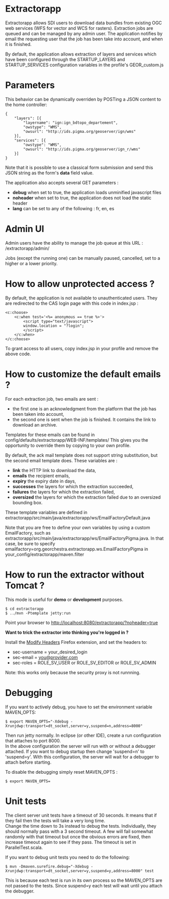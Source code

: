 Extractorapp
============

Extractorapp allows SDI users to download data bundles from existing OGC web services (WFS for vector and WCS for rasters).
Extraction jobs are queued and can be managed by any admin user. 
The application notifies by email the requesting user that the job has been take into account, and when it is finished.

By default, the application allows extraction of layers and services which have been configured through the STARTUP_LAYERS and STARTUP_SERVICES configuration variables in the profile's GEOR_custom.js


Parameters
==========

This behavior can be dynamically overriden by POSTing a JSON content to the home controller:

    {
	    "layers": [{
	        "layername": "ign:ign_bdtopo_departement",
	        "owstype": "WMS",
	        "owsurl": "http://ids.pigma.org/geoserver/ign/wms"
	    }],
        "services": [{
            "owstype": "WMS",
	        "owsurl": "http://ids.pigma.org/geoserver/ign_r/wms"
        }]
	}
    
Note that it is possible to use a classical form submission and send this JSON string as the form's **data** field value.

The application also accepts several GET parameters :
 * **debug** when set to true, the application loads unminified javascript files
 * **noheader** when set to true, the application does not load the static header
 * **lang** can be set to any of the following : fr, en, es


Admin UI
========

Admin users have the ability to manage the job queue at this URL : /extractorapp/admin/

Jobs (except the running one) can be manually paused, cancelled, set to a higher or a lower priority.


How to allow unprotected access ?
=================================

By default, the application is not available to unauthenticated users. They are redirected to the CAS login page with this code in index.jsp :

    <c:choose>
        <c:when test='<%= anonymous == true %>'>
            <script type="text/javascript">
            window.location = "?login";
            </script>
        </c:when>
    </c:choose>
    
To grant access to all users, copy index.jsp in your profile and remove the above code. 


How to customize the default emails ?
=====================================

For each extraction job, two emails are sent :
 * the first one is an acknowledgment from the platform that the job has been taken into account,
 * the second one is sent when the job is finished. It contains the link to download an archive.

Templates for these emails can be found in config/defaults/extractorapp/WEB-INF/templates/
This gives you the opportunity to override them by copying to your own profile.

By default, the ack mail template does not support string substitution, but the second email template does.
These variables are :
 * **link** the HTTP link to download the data,
 * **emails** the recipient emails,
 * **expiry** the expiry date in days,
 * **successes** the layers for which the extraction succeeded,
 * **failures** the layers for which the extraction failed,
 * **oversized** the layers for which the extraction failed due to an oversized bounding box.

These template variables are defined in extractorapp/src/main/java/extractorapp/ws/EmailFactoryDefault.java

Note that you are free to define your own variables by using a custom EmailFactory, such as extractorapp/src/main/java/extractorapp/ws/EmailFactoryPigma.java. 
In that case, be sure to specify emailfactory=org.georchestra.extractorapp.ws.EmailFactoryPigma in your_config/extractorapp/maven.filter 


How to run the extractor without Tomcat ?
=========================================

This mode is useful for **demo** or **development** purposes.

    $ cd extractorapp
    $ ../mvn -Ptemplate jetty:run

Point your browser to [http://localhost:8080/extractorapp/?noheader=true](http://localhost:8080/extractorapp/?noheader=true) 


**Want to trick the extractor into thinking you're logged in ?**

Install the [Modify Headers](https://addons.mozilla.org/en-US/firefox/addon/modify-headers/) Firefox extension, and set the headers to:
 * sec-username = your_desired_login
 * sec-email = you@provider.com
 * sec-roles = ROLE_SV_USER or ROLE_SV_EDITOR or ROLE_SV_ADMIN
 
Note: this works only because the security proxy is not runnning.



Debugging
=========

If you want to actively debug, you have to set the environment variable MAVEN_OPTS:

    $ export MAVEN_OPTS="-Xdebug -Xrunjdwp:transport=dt_socket,server=y,suspend=n,address=8000"

Then run jetty normally. In eclipse (or other IDE), create a run configuration that attaches to port 8000.  
In the above configuration the server will run with or without a debugger attached. 
If you want to debug startup then change 'suspend=n' to 'suspend=y'. 
With this configuration, the server will wait for a debugger to attach before starting.

To disable the debugging simply reset MAVEN_OPTS :

    $ export MAVEN_OPTS=


Unit tests
==========

The client server unit tests have a timeout of 30 seconds.  It means that if they fail then the tests will take a very long time.  
Change the time down to 3s instead to debug the tests. Individually, they should normally pass with a 3 second timeout. 
A few will fail somewhat randomly with that timeout but once the obvious errors are fixed, then increase timeout again to see if they pass. 
The timeout is set in ParallelTest.scala.

If you want to debug unit tests you need to do the following:

    $ mvn -Dmaven.surefire.debug="-Xdebug -Xrunjdwp:transport=dt_socket,server=y,suspend=y,address=8000" test

This is because each test is run in its own process so the MAVEN_OPTS are not passed to the tests. Since suspend=y each test will wait until you attach the debugger.
